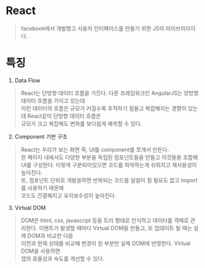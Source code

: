 # React
> facebook에서 개발했고 사용자 인터페이스를 만들기 위한 JS의 라이브러리이다.

# 특징
1. Data Flow
> React는 단방향 데이터 흐름을 가진다. 다른 프레임워크인 AngularJS는 양방향 데이터 흐름을 가지고 있는데  
> 이런 데이터의 흐름은 규모가 커질수록 추적하기 힘들고 복잡해지는 경향이 있는데 React같이 단방향 데이터 흐름은  
> 규모가 크고 복잡해도 변화를 보다쉽게 예측할 수 있다.

2. Component 기반 구조
> React는 우리가 보는 화면 즉, UI를 component를 쪼개서 만든다.  
> 한 페이지 내에서도 다양한 부분을 독립된 컴포넌트들을 만들고 이것들을 조합해  
> UI를 구성한다. 이렇게 구분되어있으면 코드를 파악하는게 쉬워지고 재사용성이 높아진다.  
> 또, 컴포넌트 단위로 개발을하면 반복되는 코드를 일일이 칠 필요도 없고 import를 사용하기 때문에  
> 코드도 간결해지고 유지보수성이 높아진다.

3. Virtual DOM
> DOM은 html, css, javascript 등을 트리 형태로 인식하고 데이터를 객체로 관리한다.
> 이벤트가 발생할 때마다 Virtual DOM을 만들고, 또 업데이트 될 때는 실제 DOM과 비교한 다음  
> 이전과 현재 상태를 비교해 변경이 된 부분만 실제 DOM에 반영한다. Virtual DOM을 사용하면  
> 앱의 효율성과 속도를 개선할 수 있다.
